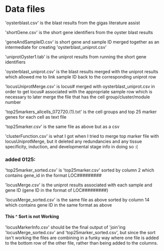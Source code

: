 # Data files
'oysterblast.csv' is the blast results from the gigas literature assist

'shortGene.csv' is the short gene identifiers from the oyster blast results

'geneAndSampleID.csv' is short gene and sample ID merged together as an intermediate for creating 'oysterblast_uniprot.csv'

'uniprotOyster1.tab' is the uniprot results from running the short gene identifiers 

'oysterblast_uniprot.csv' is the blast results merged with the uniprot results which allowed me to link sample ID back to the corresponding uniprot row

'locusUniprotMerge.csv' is locus# merged with oysterblast_uniprot.csv in order to get locus# associated with the appropriate sample row which is necessary to later merge the file that has the cell group/cluster/module number

'top25markers_allcells_072720.(1).txt' is the cell groups and top 25 marker genes for each cell as text file

'top25marker.csv' is the same file as above but as a csv

'clusterFunction.csv' is what I got when I tried to merge top marker file with locusUniprotMerge, but it deleted any redundancies and any tissue specificity, induction, and developmental stage info in doing so :(

### added 0125: 
'top25marker_sorted.csv' is 'top25marker.csv' sorted by column 2 which contains gene_id in the format LOC#########

'locusMerge.csv' is the uniprot results associated with each sample and gene ID (gene ID in the format of LOC#########)

'locusMerge_sorted.csv' is the same file as above sorted by column 14 which contains gene ID in the same format as above 
#### This ^ Sort is not Working

'locusMarkerInfo.csv' should be the final output of 'join'ing 'locusMerge_sorted.csv' and 'top25marker_sorted.csv', but since the sort isn't working the files are combining in a funky way where one file is added to the bottom row of the other file, rather than being added to the columns. 
